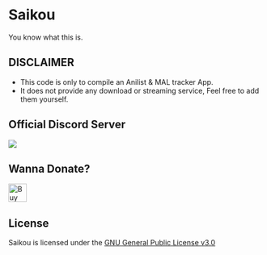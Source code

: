 # Saikou

You know what this is.

## DISCLAIMER

* This code is only to compile an Anilist & MAL tracker App.
* It does not provide any download or streaming service, Feel free to add them yourself.

## Official Discord Server
 
<a href="https://discord.gg/2T7TunuwFZ"><img src="https://invidget.switchblade.xyz/2T7TunuwFZ"></a>

## Wanna Donate?

<a href='https://ko-fi.com/I2I5C3UUV' target='_blank'><img height='36' style='border:0px;height:36px;' src='https://storage.ko-fi.com/cdn/kofi1.png?v=3' border='0' alt='Buy Me a Coffee at ko-fi.com' /></a>

## License

Saikou is licensed under the [GNU General Public License v3.0](LICENSE.md)
